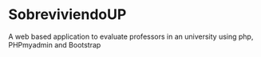# SobreviviendoUP
A web based application to evaluate professors in an university using php, PHPmyadmin and Bootstrap
